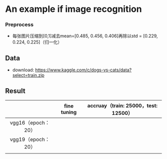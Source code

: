 # An example if image recognition

### Preprocess

* 每张图片压缩到[0,1]减去mean=[0.485, 0.456, 0.406]再除以std = [0.229, 0.224, 0.225]（归一化）

## Data

* download: https://www.kaggle.com/c/dogs-vs-cats/data?select=train.zip

## Result

|                    | fine tuning | accruay（train: 25000，test: 12500） |
| :----------------: | :---------: | ------------------------------------ |
| vgg16（epoch：20） |             |                                      |
| vgg19（epoch：20） |             |                                      |
|                    |             |                                      |



